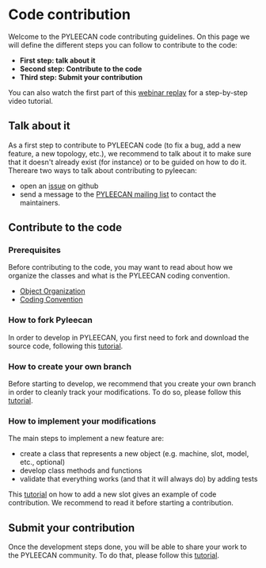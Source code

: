 Code contribution
=================

Welcome to the PYLEECAN code contributing guidelines. On this page we
will define the different steps you can follow to contribute to the
code:

-   **First step: talk about it**
-   **Second step: Contribute to the code**
-   **Third step: Submit your contribution**

You can also watch the first part of this [webinar replay](webinar_3.md) for a step-by-step video tutorial.

Talk about it
-------------

As a first step to contribute to PYLEECAN code (to fix a bug, add a new
feature, a new topology, etc.), we recommend to talk about it to make
sure that it doesn't already exist (for instance) or to be guided on how
to do it. Thereare two ways to talk about contributing to pyleecan:

-   open an [issue](https://github.com/Eomys/pyleecan/issues) on github
-   send a message to the [PYLEECAN mailing list](mailto:pyleecan@framalistes.org) to contact the maintainers.

Contribute to the code
----------------------

### Prerequisites

Before contributing to the code, you may want to read about how we
organize the classes and what is the PYLEECAN coding convention.

* [Object Organization](object.organization.md)
* [Coding Convention](coding.convention.md)

### How to fork Pyleecan

In order to develop in PYLEECAN, you first need to fork and download the source code, following this [tutorial](fork.pyleecan.md).

### How to create your own branch

Before starting to develop, we recommend that you create your own branch
in order to cleanly track your modifications. To do so, please follow
this [tutorial](creating.branch.md).

### How to implement your modifications

The main steps to implement a new feature are:

-   create a class that represents a new object (e.g. machine, slot,
    model, etc., optional)
-   develop class methods and functions
-   validate that everything works (and that it will always do) by
    adding tests

This [tutorial](tuto.add.slot.md) on how to add a new slot gives an example
of code contribution. We recommend to read it before starting a
contribution.

Submit your contribution
------------------------

Once the development steps done, you will be able to share your work to
the PYLEECAN community. To do that, please follow this
[tutorial](integrate.contribution.md).
